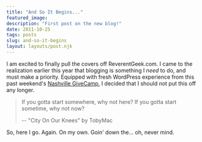 ```yaml
---
title: "And So It Begins..."
featured_image: 
description: "First post on the new blog!"
date: 2011-10-25
tags: posts
slug: and-so-it-begins
layout: layouts/post.njk
---
```


I am excited to finally pull the covers off ReverentGeek.com. I came to the realization earlier this year that blogging is something I _need_ to do, and must make a priority. Equipped with fresh WordPress experience from this past weekend's [Nashville GiveCamp](http://nashvillegivecamp.org), I decided that I should not put this off any longer.

> If you gotta start somewhere, why not here? If you gotta start sometime, why not now?
>
> \-- "City On Our Knees" by TobyMac

So, here I go. Again. On my own. Goin' down the... oh, never mind.



